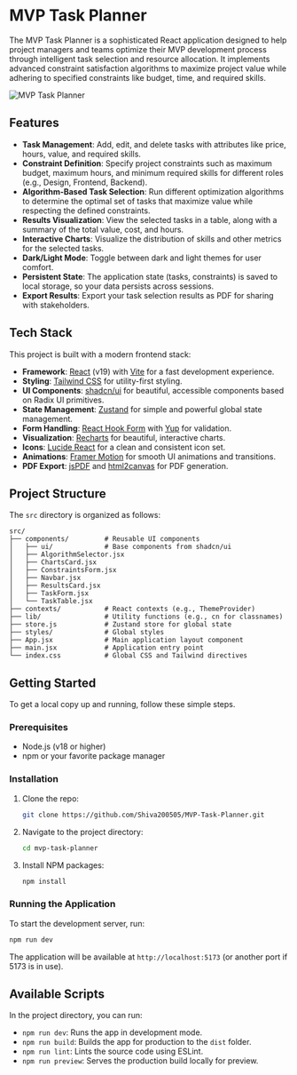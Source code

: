 # MVP Task Planner

The MVP Task Planner is a sophisticated React application designed to help project managers and teams optimize their MVP development process through intelligent task selection and resource allocation. It implements advanced constraint satisfaction algorithms to maximize project value while adhering to specified constraints like budget, time, and required skills.

![MVP Task Planner](https://github.com/Shiva200505/MVP-Task-Planner/raw/main/public/screenshot.png)

## Features

- **Task Management**: Add, edit, and delete tasks with attributes like price, hours, value, and required skills.
- **Constraint Definition**: Specify project constraints such as maximum budget, maximum hours, and minimum required skills for different roles (e.g., Design, Frontend, Backend).
- **Algorithm-Based Task Selection**: Run different optimization algorithms to determine the optimal set of tasks that maximize value while respecting the defined constraints.
- **Results Visualization**: View the selected tasks in a table, along with a summary of the total value, cost, and hours.
- **Interactive Charts**: Visualize the distribution of skills and other metrics for the selected tasks.
- **Dark/Light Mode**: Toggle between dark and light themes for user comfort.
- **Persistent State**: The application state (tasks, constraints) is saved to local storage, so your data persists across sessions.
- **Export Results**: Export your task selection results as PDF for sharing with stakeholders.

## Tech Stack

This project is built with a modern frontend stack:

- **Framework**: [React](https://reactjs.org/) (v19) with [Vite](https://vitejs.dev/) for a fast development experience.
- **Styling**: [Tailwind CSS](https://tailwindcss.com/) for utility-first styling.
- **UI Components**: [shadcn/ui](https://ui.shadcn.com/) for beautiful, accessible components based on Radix UI primitives.
- **State Management**: [Zustand](https://github.com/pmndrs/zustand) for simple and powerful global state management.
- **Form Handling**: [React Hook Form](https://react-hook-form.com/) with [Yup](https://github.com/jquense/yup) for validation.
- **Visualization**: [Recharts](https://recharts.org/) for beautiful, interactive charts.
- **Icons**: [Lucide React](https://lucide.dev/) for a clean and consistent icon set.
- **Animations**: [Framer Motion](https://www.framer.com/motion/) for smooth UI animations and transitions.
- **PDF Export**: [jsPDF](https://github.com/parallax/jsPDF) and [html2canvas](https://github.com/niklasvh/html2canvas) for PDF generation.

## Project Structure

The `src` directory is organized as follows:

```
src/
├── components/         # Reusable UI components
│   ├── ui/             # Base components from shadcn/ui
│   ├── AlgorithmSelector.jsx
│   ├── ChartsCard.jsx
│   ├── ConstraintsForm.jsx
│   ├── Navbar.jsx
│   ├── ResultsCard.jsx
│   ├── TaskForm.jsx
│   └── TaskTable.jsx
├── contexts/           # React contexts (e.g., ThemeProvider)
├── lib/                # Utility functions (e.g., cn for classnames)
├── store.js            # Zustand store for global state
├── styles/             # Global styles
├── App.jsx             # Main application layout component
├── main.jsx            # Application entry point
└── index.css           # Global CSS and Tailwind directives
```

## Getting Started

To get a local copy up and running, follow these simple steps.

### Prerequisites

- Node.js (v18 or higher)
- npm or your favorite package manager

### Installation

1.  Clone the repo:
    ```sh
    git clone https://github.com/Shiva200505/MVP-Task-Planner.git
    ```
2.  Navigate to the project directory:
    ```sh
    cd mvp-task-planner
    ```
3.  Install NPM packages:
    ```sh
    npm install
    ```

### Running the Application

To start the development server, run:

```sh
npm run dev
```

The application will be available at `http://localhost:5173` (or another port if 5173 is in use).

## Available Scripts

In the project directory, you can run:

- `npm run dev`: Runs the app in development mode.
- `npm run build`: Builds the app for production to the `dist` folder.
- `npm run lint`: Lints the source code using ESLint.
- `npm run preview`: Serves the production build locally for preview.
